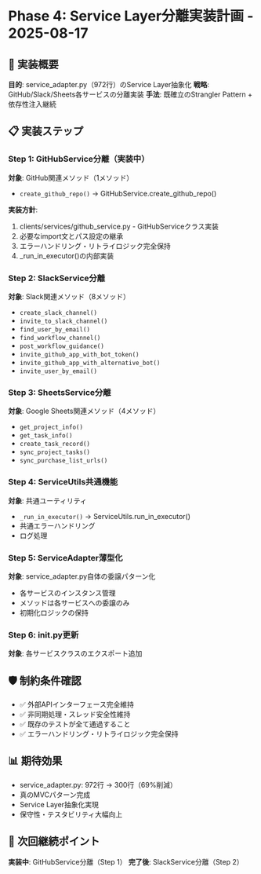 # Phase 4: Service Layer分離実装計画 - 2025-08-17

## 🎯 実装概要
**目的**: service_adapter.py（972行）のService Layer抽象化
**戦略**: GitHub/Slack/Sheets各サービスの分離実装
**手法**: 既確立のStrangler Pattern + 依存性注入継続

## 📋 実装ステップ

### Step 1: GitHubService分離（実装中）
**対象**: GitHub関連メソッド（1メソッド）
- `create_github_repo()` → GitHubService.create_github_repo()

**実装方針**:
1. clients/services/github_service.py - GitHubServiceクラス実装
2. 必要なimport文とパス設定の継承
3. エラーハンドリング・リトライロジック完全保持
4. _run_in_executor()の内部実装

### Step 2: SlackService分離 
**対象**: Slack関連メソッド（8メソッド）
- `create_slack_channel()`
- `invite_to_slack_channel()`
- `find_user_by_email()`
- `find_workflow_channel()`
- `post_workflow_guidance()`
- `invite_github_app_with_bot_token()`
- `invite_github_app_with_alternative_bot()`
- `invite_user_by_email()`

### Step 3: SheetsService分離
**対象**: Google Sheets関連メソッド（4メソッド）
- `get_project_info()`
- `get_task_info()`
- `create_task_record()`
- `sync_project_tasks()`
- `sync_purchase_list_urls()`

### Step 4: ServiceUtils共通機能
**対象**: 共通ユーティリティ
- `_run_in_executor()` → ServiceUtils.run_in_executor()
- 共通エラーハンドリング
- ログ処理

### Step 5: ServiceAdapter薄型化
**対象**: service_adapter.py自体の委譲パターン化
- 各サービスのインスタンス管理
- メソッドは各サービスへの委譲のみ
- 初期化ロジックの保持

### Step 6: __init__.py更新
**対象**: 各サービスクラスのエクスポート追加

## 🛡️ 制約条件確認
- ✅ 外部APIインターフェース完全維持
- ✅ 非同期処理・スレッド安全性維持  
- ✅ 既存のテストが全て通過すること
- ✅ エラーハンドリング・リトライロジック完全保持

## 📊 期待効果
- service_adapter.py: 972行 → 300行（69%削減）
- 真のMVCパターン完成
- Service Layer抽象化実現
- 保守性・テスタビリティ大幅向上

## 🚀 次回継続ポイント
**実装中**: GitHubService分離（Step 1）
**完了後**: SlackService分離（Step 2）